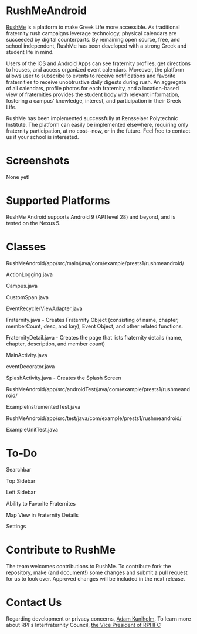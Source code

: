 # RushMeAndroid
[RushMe](https://github.com/RushMeTeam) is a platform to make Greek Life more accessible. As traditional fraternity rush campaigns leverage technology, physical calendars are succeeded by digital counterparts. By remaining open source, free, and school independent, RushMe has been developed with a strong Greek and student life in mind.

Users of the iOS and Android Apps can see fraternity profiles, get directions to houses, and access organized event calendars. Moreover, the platform allows user to subscribe to events to receive notifications and favorite fraternities to receive unobtrustive daily digests during rush. An aggregate of all calendars, profile photos for each fraternity, and a location-based view of fraternities provides the student body with relevant information, fostering a campus' knowledge, interest, and participation in their Greek Life.

RushMe has been implemented successfully at Rensselaer Polytechnic Institute. The platform can easily be implemented elsewhere, requiring only fraternity participation, at no cost--now, or in the future. Feel free to contact us if your school is interested.

# Screenshots
None yet!

# Supported Platforms
RushMe Android supports Android 9 (API level 28) and beyond, and is tested on the Nexus 5.

# Classes 
RushMeAndroid/app/src/main/java/com/example/prests1/rushmeandroid/

  ActionLogging.java
  
  Campus.java
  
  CustomSpan.java
  
  EventRecyclerViewAdapter.java
  
  Fraternity.java - Creates Fraternity Object (consisting of name, chapter, memberCount, desc, and key), Event Object, and other related functions.
  
  FraternityDetail.java - Creates the page that lists fraternity details (name, chapter, description, and member count)
  
  MainActivity.java
  
  eventDecorator.java
  
  SplashActivity.java - Creates the Splash Screen
  
RushMeAndroid/app/src/androidTest/java/com/example/prests1/rushmeandroid/

  ExampleInstrumentedTest.java
  
RushMeAndroid/app/src/test/java/com/example/prests1/rushmeandroid/

  ExampleUnitTest.java

# To-Do
Searchbar

Top Sidebar

Left Sidebar

Ability to Favorite Fraternites

Map View in Fraternity Details

Settings

# Contribute to RushMe
The team welcomes contributions to RushMe. To contribute fork the repository, make (and document!) some changes and submit a pull request for us to look over. Approved changes will be included in the next release.

# Contact Us
Regarding development or privacy concerns, [Adam Kuniholm](kuniha@rpi.edu).
To learn more about RPI's Interfraternity Council, [the Vice President of RPI IFC](ifc.rpi.recruitment@gmail.com)

